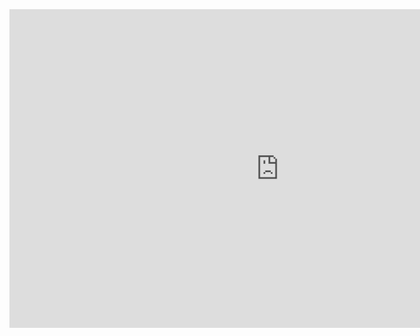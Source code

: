<iframe src="https://drive.google.com/file/d/1UFqrla3ZJdo0mKIZE8Sz302WHm3oeh1d/view?usp=sharing" frameborder="0" width="960" height="569" allowfullscreen="true" mozallowfullscreen="true" webkitallowfullscreen="true"></iframe>